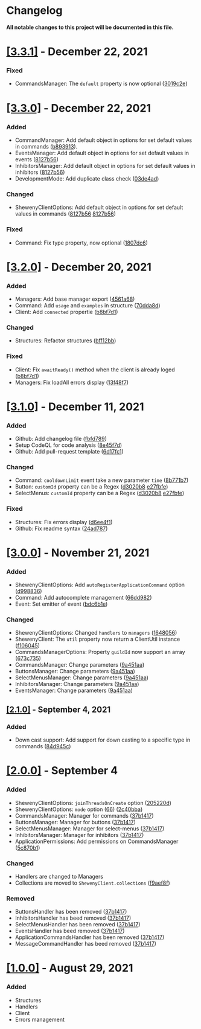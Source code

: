# Changelog

**All notable changes to this project will be documented in this file.**

# [[3.3.1]](https://github.com/Sheweny/framework/compare/3.3.0...3.3.1) - December 22, 2021

### Fixed

- CommandsManager: The `default` property is now optional ([3019c2e](https://github.com/Sheweny/framework/commit/3019c2e611fcf67ccfa96f69e34cec426c9d37b2))

# [[3.3.0]](https://github.com/Sheweny/framework/compare/3.2.0...3.3.0) - December 22, 2021

### Added

- CommandManager: Add default object in options for set default values in commands ([b893913](https://github.com/Sheweny/framework/commit/b8939131a833a2b60bc06899c47d4e4dc3b14888)).
- EventsManager: Add default object in options for set default values in events ([8127b56](https://github.com/Sheweny/framework/commit/8127b568e485aea88c60c35062119fa84d3b3ba2))
- InhibitorsManager: Add default object in options for set default values in inhibitors ([8127b56](https://github.com/Sheweny/framework/commit/8127b568e485aea88c60c35062119fa84d3b3ba2))
- DevelopmentMode: Add duplicate class check ([03de4ad](https://github.com/Sheweny/framework/commit/03de4ad528777887f91442cce8cf1a190e0dfeea))

### Changed

- ShewenyClientOptions: Add default object in options for set default values in commands ([8127b56](https://github.com/Sheweny/framework/commit/8127b568e485aea88c60c35062119fa84d3b3ba2) [8127b56](https://github.com/Sheweny/framework/commit/8127b568e485aea88c60c35062119fa84d3b3ba2))

### Fixed

- Command: Fix type property, now optional ([1807dc6](https://github.com/Sheweny/framework/commit/1807dc692b2bf4b826ae24802beb7accc77c6a70))

# [[3.2.0]](https://github.com/Sheweny/framework/compare/3.1.0...3.2.0) - December 20, 2021

### Added

- Managers: Add base manager export ([4561a68](https://github.com/Sheweny/framework/commit/4561a68b3aac4a3045952a476ee868937476b670))
- Command: Add `usage` and `examples` in structure ([70dda8d](https://github.com/Sheweny/framework/commit/70dda8d379aeaca8b7c96790a0973e8588be02ad))
- Client: Add `connected` propertie ([b8bf7d1](https://github.com/Sheweny/framework/commit/b8bf7d1e49f8c4cbe5b8ad26254583dca140ecef))

### Changed

- Structures: Refactor structures ([bff12bb](https://github.com/Sheweny/framework/commit/bff12bbb623e90c191867b026a48dc7d4a431d62))

### Fixed

- Client: Fix `awaitReady()` method when the client is already loged ([b8bf7d1](https://github.com/Sheweny/framework/commit/b8bf7d1e49f8c4cbe5b8ad26254583dca140ecef))
- Managers: Fix loadAll errors display ([13f48f7](https://github.com/Sheweny/framework/commit/13f48f7352b30d181ba9a3bf83f967b947c1ee1e))

# [[3.1.0]](https://github.com/Sheweny/framework/compare/3.0.0...3.1.0) - December 11, 2021

### Added

- Github: Add changelog file ([fbfd789](https://github.com/Sheweny/framework/commit/fbfd789bb5d05c807e82ac1ea98afd22521125fb))
- Setup CodeQL for code analysis ([8e45f7d](https://github.com/Sheweny/framework/commit/8e45f7de27ff54e8a8006885236d64e9477496fe))
- Github: Add pull-request template ([6d17fc1](https://github.com/Sheweny/framework/commit/6d17fc18ac970a811799c9b6ebda5cf2e342c35a))

### Changed

- Command: `cooldownLimit` event take a new parameter `time` ([8b771b7](https://github.com/Sheweny/framework/commit/8b771b7f1c19f593c792f04d10584f41e871bc5c))
- Button: `customId` property can be a Regex ([d3020b8](https://github.com/Sheweny/framework/commit/d3020b8915fa045122c9730a86e951db328f6c7f) [e27fbfe](https://github.com/Sheweny/framework/commit/e27fbfeb0e4712f0315fedb44475a19abf560805))
- SelectMenus: `customId` property can be a Regex ([d3020b8](https://github.com/Sheweny/framework/commit/d3020b8915fa045122c9730a86e951db328f6c7f) [e27fbfe](https://github.com/Sheweny/framework/commit/e27fbfeb0e4712f0315fedb44475a19abf560805))

### Fixed

- Structures: Fix errors display ([d6ee4f1](https://github.com/Sheweny/framework/commit/d6ee4f165ea3c08e454bf6442490b5317424e7d9))
- Github: Fix readme syntax ([24ad787](https://github.com/Sheweny/framework/commit/24ad787ec6cc7eb0ae156d5e91d8f40f4fa415d9))

# [[3.0.0]](https://github.com/Sheweny/framework/compare/2.1.0...3.0.0) - November 21, 2021

### Added

- ShewenyClientOptions: Add `autoRegisterApplicationCommand` option ([d998836](https://github.com/Sheweny/framework/commit/d99883681d13038ecd03a639f6ab1a5e2173e691))
- Command: Add autocomplete management ([66dd982](https://github.com/Sheweny/framework/commit/66dd982d7d8003679e1f0930f5f835478cc8c647))
- Event: Set emitter of event ([bdc6b1e](https://github.com/Sheweny/framework/commit/bdc6b1e43a11329ff3487b213290785f467b9881))

### Changed

- ShewenyClientOptions: Changed `handlers` to `managers` ([f648056](https://github.com/Sheweny/framework/commit/f648056126b72e727b33c6697e2ce4d74afdcdd4))
- ShewenyClient: The `util` property now return a ClientUtil instance ([f106045](https://github.com/Sheweny/framework/commit/f106045764670ca2fd1b47a9b695e28f28e9b4af))
- CommandsManagerOptions: Property `guildId` now support an array ([673c735](https://github.com/Sheweny/framework/commit/673c735ee61a9f984dba50c8ed4e789cf8e6db64))
- CommandsManager: Change parameters ([9a451aa](https://github.com/Sheweny/framework/commit/9a451aac35ffd04dbf11fa30e1859c28d47c2b5b))
- ButtonsManager: Change parameters ([9a451aa](https://github.com/Sheweny/framework/commit/9a451aac35ffd04dbf11fa30e1859c28d47c2b5b))
- SelectMenusManager: Change parameters ([9a451aa](https://github.com/Sheweny/framework/commit/9a451aac35ffd04dbf11fa30e1859c28d47c2b5b))
- InhibitorsManager: Change parameters ([9a451aa](https://github.com/Sheweny/framework/commit/9a451aac35ffd04dbf11fa30e1859c28d47c2b5b))
- EventsManager: Change parameters ([9a451aa](https://github.com/Sheweny/framework/commit/9a451aac35ffd04dbf11fa30e1859c28d47c2b5b))

## [[2.1.0]](https://github.com/Sheweny/framework/compare/2.0.0...2.1.0) - September 4, 2021

### Added

- Down cast support: Add support for down casting to a specific type in commands ([84d945c](https://github.com/Sheweny/framework/commit/84d945cc21e8d8d915c83dd73360a49a659ba035))

# [[2.0.0]](https://github.com/Sheweny/framework/compare/1.0.0-beta3...2.0.0) - September 4

### Added

- ShewenyClientOptions: `joinThreadsOnCreate` option ([205220d](https://github.com/Sheweny/framework/commit/205220d832d9c300dc00e7c3785c12b9d69aa918))
- ShewenyClientOptions: `mode` option ([66](https://github.com/Sheweny/framework/pull/66)) ([2c40bba](https://github.com/Sheweny/framework/commit/2c40bba534878647c65f710e68bfa63a0a75d7c9))
- CommandsManager: Manager for commands ([37b1417](https://github.com/Sheweny/framework/commit/37b1417f42027a6bc0f09109c0ea0c7a381a8ccc))
- ButtonsManager: Manager for buttons ([37b1417](https://github.com/Sheweny/framework/commit/37b1417f42027a6bc0f09109c0ea0c7a381a8ccc))
- SelectMenusManager: Manager for select-menus ([37b1417](https://github.com/Sheweny/framework/commit/37b1417f42027a6bc0f09109c0ea0c7a381a8ccc))
- InhibitorsManager: Manager for inhibitors ([37b1417](https://github.com/Sheweny/framework/commit/37b1417f42027a6bc0f09109c0ea0c7a381a8ccc))
- ApplicationPermissions: Add permissions on CommandsManager ([5c870b1](https://github.com/Sheweny/framework/commit/5c870b129894a0058f5edda7fb844ff0feb8a1fe))

### Changed

- Handlers are changed to Managers
- Collections are moved to `ShewenyClient.collections` ([f9aef8f](https://github.com/Sheweny/framework/commit/f9aef8fa27032e8d71a921dd4e3d3ba0ff8b8c85))

### Removed

- ButtonsHandler has been removed ([37b1417](https://github.com/Sheweny/framework/commit/37b1417f42027a6bc0f09109c0ea0c7a381a8ccc))
- InhibitorsHandler has beed removed ([37b1417](https://github.com/Sheweny/framework/commit/37b1417f42027a6bc0f09109c0ea0c7a381a8ccc))
- SelectMenusHandler has been removed ([37b1417](https://github.com/Sheweny/framework/commit/37b1417f42027a6bc0f09109c0ea0c7a381a8ccc))
- EventsHandler has beed removed ([37b1417](https://github.com/Sheweny/framework/commit/37b1417f42027a6bc0f09109c0ea0c7a381a8ccc))
- ApplicationCommandsHandler has been removed ([37b1417](https://github.com/Sheweny/framework/commit/37b1417f42027a6bc0f09109c0ea0c7a381a8ccc))
- MessageCommandHandler has beed removed ([37b1417](https://github.com/Sheweny/framework/commit/37b1417f42027a6bc0f09109c0ea0c7a381a8ccc))

# [[1.0.0]](https://github.com/Sheweny/framework/releases/tag/1.0.0-beta.3) - August 29, 2021

### Added

- Structures
- Handlers
- Client
- Errors management
